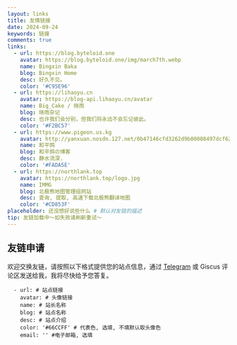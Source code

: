 ```yaml
---
layout: links
title: 友情链接
date: 2024-09-24
keywords: 链接
comments: true
links:
  - url: https://blog.byteloid.one
    avatar: https://blog.byteloid.one/img/march7th.webp
    name: Bingxin Baka
    blog: Bingxin Home
    desc: 好久不见。 
    color: '#C95E96'
  - url: https://lihaoyu.cn
    avatar: https://blog-api.lihaoyu.cn/avatar
    name: Big_Cake / 晓雨
    blog: 晓雨杂记
    desc: 也许我们会分别，但我们将永远不会忘记彼此。
    color: '#F2BC57'
  - url: https://www.pigeon.us.kg
    avatar: http://yanxuan.nosdn.127.net/0b47146cfd3262d9b00008497dcf6230.jpg
    name: 和平鸽
    blog: 和平鸽の博客
    desc: 静水流深.
    color: '#FADA5E'
  - url: https://northlank.top
    avatar: https://northlank.top/logo.jpg
    name: IMMG
    blog: 北极熊地图管理组网站
    desc: 查询, 提取, 高速下载北极熊翻译地图
    color: '#CD853F'
placeholder: 还没想好说些什么 # 默认对友链的描述
tip: 友链加载中～如失败请刷新重试～
---
```


## 友链申请

欢迎交换友链，请按照以下格式提供您的站点信息，通过 [Telegram](https://t.me/siyuan1kyr) 或 Giscus 评论区发送给我，我将尽快给予您答复。

```
  - url: # 站点链接
    avatar: # 头像链接
    name: # 站长名称
    blog: # 站点名称
    desc: # 站点介绍
    color: '#66CCFF' # 代表色, 选填, 不填默认取头像色
    email: '' #电子邮箱, 选填
```
